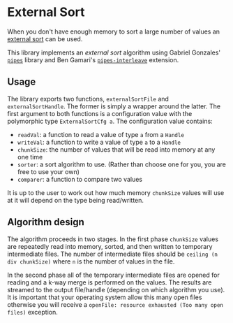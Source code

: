 # External Sort

When you don't have enough memory to sort a large number of values an
[external sort](https://en.wikipedia.org/wiki/External_sorting) can be used.


This library implements an *external sort* algorithm using Gabriel Gonzales'
[`pipes`](https://hackage.haskell.org/package/pipes) library and Ben Gamari's
[`pipes-interleave`](https://hackage.haskell.org/package/pipes-interleave) extension.

## Usage

The library exports two functions, `externalSortFile` and `externalSortHandle`. The former is
simply a wrapper around the latter. The first argument to both functions is a configuration
value with the polymorphic type `ExternalSortCfg a`. The configuration value contains:

* `readVal`: a function to read a value of type `a` from a `Handle`
* `writeVal`: a function to write a value of type `a` to a `Handle`
* `chunkSize`: the number of values that will be read into memory at any one time
* `sorter`: a sort algorithm to use. (Rather than choose one for you, you are free to use your own)
* `comparer`: a function to compare two values

It is up to the user to work out how much memory `chunkSize` values will use at it will depend
on the type being read/written.

## Algorithm design

The algorithm proceeds in two stages. In the first phase `chunkSize` values are repeatedly read
into memory, sorted, and then written to temporary intermediate files. The number of intermediate
files should be `ceiling (n div chunkSize)` where `n` is the number of values in the file.

In the second phase all of the temporary intermediate files are opened for reading and a k-way
merge is performed on the values. The results are streamed to the output file/handle (depending
on which algorithm you use). It is important that your operating system allow this many open files
otherwise you will receive a `openFile: resource exhausted (Too many open files)` exception.